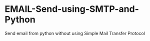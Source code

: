 # EMAIL-Send-using-SMTP-and-Python
Send email from python without using Simple Mail Transfer Protocol
